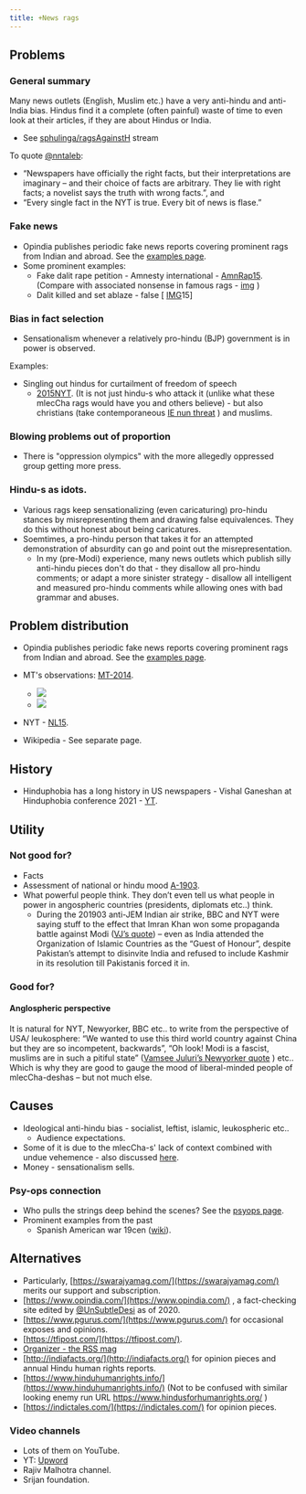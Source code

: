 ```yaml
---
title: +News rags
---
```


## Problems
### General summary
Many news outlets (English, Muslim etc.) have a very anti-hindu and anti-India bias. Hindus find it a complete (often painful) waste of time to even look at their articles, if they are about Hindus or India.

- See [sphulinga/ragsAgainstH](https://sphulinga.wordpress.com/category/twitter/ragsAgainstH/) stream

To quote [@nntaleb](https://twitter.com/nntaleb/status/1103000712970158086): 
- “Newspapers have officially the right facts, but their interpretations are imaginary – and their choice of facts are arbitrary. They lie with right facts; a novelist says the truth with wrong facts.”, and
- “Every single fact in the NYT is true. Every bit of news is flase.”

### Fake news
- Opindia publishes periodic fake news reports covering prominent rags from Indian and abroad. See the [examples page](../opindia_fake_news_examples_16_18/).
- Some prominent examples: 
    -  Fake dalit rape petition - Amnesty international - [AmnRap15](http://www.spiked-online.com/newsite/article/amnesty-fuelling-the-indian-rape-myth/17406#.VfMlFrMM_Bc.twitter). (Compare with associated nonsense in famous rags - [img](http://i.imgur.com/eMTDF5E.png) )
    - Dalit killed and set ablaze - false \[ [IMG](http://i.imgur.com/0Vz6rKX.jpg)15\]

### Bias in fact selection
- Sensationalism whenever a relatively pro-hindu (BJP) government is in power is observed.

Examples:
- Singling out hindus for curtailment of freedom of speech
  - [2015NYT](http://www.nytimes.com/2015/10/04/opinion/sunday/sonia-faleiro-india-free-speech-kalburgi-pansare-dabholkar.html?action=click&pgtype=Homepage&module=opinion-c-col-top-region&region=opinion-c-col-top-region&WT.nav=opinion-c-col-top-region). (It is not just hindu-s who attack it (unlike what these mlecCha rags would have you and others believe) - but also christians (take contemporaneous [IE nun threat](http://indianexpress.com/article/india/india-others/twist-in-nun-play-row-director-says-he-fears-for-his-life/) ) and muslims.

### Blowing problems out of proportion
- There is "oppression olympics" with the more allegedly oppressed group getting more press.

### Hindu-s as idots.
- Various rags keep sensationalizing (even caricaturing) pro-hindu stances by misrepresenting them and drawing false equivalences. They do this without honest about being caricatures.
- Soemtimes, a pro-hindu person that takes it for an attempted demonstration of absurdity can go and point out the misrepresentation.
  - In my (pre-Modi) experience, many news outlets which publish silly anti-hindu pieces don't do that - they disallow all pro-hindu comments; or adapt a more sinister strategy - disallow all intelligent and measured pro-hindu comments while allowing ones with bad grammar and abuses.

## Problem distribution
- Opindia publishes periodic fake news reports covering prominent rags from Indian and abroad. See the [examples page](../opindia_fake_news_examples_16_18/).
- MT's observations: [MT-2014](https://manasataramgini.wordpress.com/2014/10/25/a-geopolitical-segment-the-news-traders/).
  - ![](/../anti-India-news-negative-percentage-2014.jpg)
  - ![](/../anti-India-news-origin-2014.jpg)
  
- NYT - [NL15](http://www.newslaundry.com/2015/10/03/does-the-new-york-times-have-an-india-problem/).
- Wikipedia - See separate page.

## History
- Hinduphobia has a long history in US newspapers - Vishal Ganeshan at Hinduphobia conference 2021 - [YT](https://www.youtube.com/watch?v=EjGV_hQ4nKM&list=PLBeANoI-yc25dtdF1G0h2Vt4IKrQt7VRZ&index=8).

## Utility
### Not good for?
- Facts
- Assessment of national or hindu mood [A-1903](https://agnimaan.wordpress.com/2019/03/06/comments-on-nyts-after-india-loses-dogfight-to-pakistan/).
- What powerful people think. They don’t even tell us what people in power in angospheric countries (presidents, diplomats etc..) think.
  - During the 201903 anti-JEM Indian air strike, BBC and NYT were saying stuff to the effect that Imran Khan won some propaganda battle against Modi ([VJ’s quote](https://twitter.com/VamseeJuluri/status/1101684213714046976)) – even as India attended the Organization of Islamic Countries as the “Guest of Honour”, despite Pakistan’s attempt to disinvite India and refused to include Kashmir in its resolution till Pakistanis forced it in.
  

### Good for?
#### Anglospheric perspective
It is natural for NYT, Newyorker, BBC etc.. to write from the perspective of USA/ leukosphere: “We wanted to use this third world country against China but they are so incompetent, backwards”, “Oh look! Modi is a fascist, muslims are in such a pitiful state” ([Vamsee Juluri’s Newyorker quote](https://twitter.com/VamseeJuluri/status/1103120584274173953) ) etc.. Which is why they are good to gauge the mood of liberal-minded people of mlecCha-deshas – but not much else.

## Causes
- Ideological anti-hindu bias - socialist, leftist, islamic, leukospheric etc..
  - Audience expectations.
- Some of it is due to the mlecCha-s' lack of context combined with undue vehemence - also discussed [here](../academia/charges/).
- Money - sensationalism sells.


### Psy-ops connection

- Who pulls the strings deep behind the scenes? See the [psyops page](../../polity/sick-india/subversion/).
- Prominent examples from the past
    - Spanish American war 19cen ([wiki](https://en.wikipedia.org/wiki/Propaganda_of_the_Spanish%E2%80%93American_War)).

## Alternatives

- Particularly, [https://swarajyamag.com/](https://swarajyamag.com/) merits our support and subscription.
- [https://www.opindia.com/](https://www.opindia.com/) , a fact-checking site edited by [@UnSubtleDesi](https://twitter.com/UnSubtleDesi) as of 2020.
- [https://www.pgurus.com/](https://www.pgurus.com/) for occasional exposes and opinions.
- [https://tfipost.com/](https://tfipost.com/).
- [Organizer - the RSS mag](https://www.organiser.org/index.html)
- [http://indiafacts.org/](http://indiafacts.org/) for opinion pieces and annual Hindu human rights reports. 
- [https://www.hinduhumanrights.info/](https://www.hinduhumanrights.info/) (Not to be confused with similar looking enemy run URL https://www.hindusforhumanrights.org/ ) 
- [https://indictales.com/](https://indictales.com/) for opinion pieces.


### Video channels
- Lots of them on YouTube.
- YT: [Upword](https://www.youtube.com/channel/UChYyq0Rp017VYEQzrxOuSmQ)
- Rajiv Malhotra channel.
- Srijan foundation.
